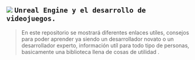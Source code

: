 ## ![](https://web.whatsapp.com/49363180-8d35-4e4d-87f0-6b9d8e199e23) `Unreal Engine y el desarrollo de videojuegos.`
> En este repositorio se mostrará diferentes enlaces utíles, consejos para poder aprender ya siendo un desarrollador novato o un desarrollador experto, información utíl para todo tipo de personas, basicamente una biblioteca llena de cosas de utilidad .
